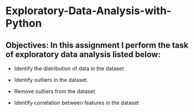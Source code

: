 # Exploratory-Data-Analysis-with-Python
## Objectives: In this assignment I perform the task of exploratory data analysis listed below:
- Identify the distribution of data in the dataset.

- Identify outliers in the dataset.

- Remove outliers from the dataset.

- Identify correlation between features in the dataset
